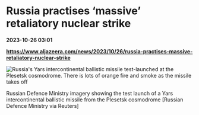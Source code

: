 # Russia practises ‘massive’ retaliatory nuclear strike

**2023-10-26 03:01**

**https://www.aljazeera.com/news/2023/10/26/russia-practises-massive-retaliatory-nuclear-strike**

![Russia's Yars intercontinental ballistic missile test-launched at the Plesetsk cosmodrome. There is lots of orange fire and smoke as the missile takes off](https://www.aljazeera.com/wp-content/uploads/2023/10/2023-10-25T171816Z_1508572101_RC2TZ3AUM22I_RTRMADP_3_UKRAINE-CRISIS-RUSSIA-NUCLEAR-1698283794.jpg?resize=770%2C513&quality=80)

Russian Defence Ministry imagery showing the test launch of a Yars intercontinental ballistic missile from the Plesetsk cosmodrome \[Russian Defence Ministry via Reuters\]